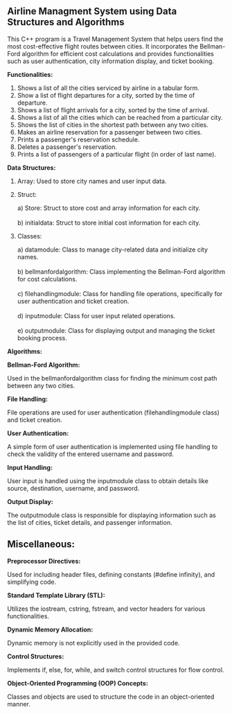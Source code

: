 <h2><b>Airline Managment System using Data Structures and Algorithms</b></h2>


This C++ program is a Travel Management System that helps users find the most cost-effective flight routes between cities. It incorporates the Bellman-Ford algorithm for efficient cost calculations and provides functionalities such as user authentication, city information display, and ticket booking.

<b>Functionalities: </b>

1. Shows a list of all the cities serviced by airline in a tabular form.
2. Show a list of flight departures for a city, sorted by the time of departure.
3. Shows a list of flight arrivals for a city, sorted by the time of arrival.
4. Shows a list of all the cities which can be reached from a particular city.
5. Shows the list of cities in the shortest path between any two cities.
6. Makes an airline reservation for a passenger between two cities.
7. Prints a passenger's reservation schedule.
8. Deletes a passenger's reservation.
9. Prints a list of passengers of a particular flight (in order of last name).

<b>Data Structures:</b> 
1) Array: Used to store city names and user input data.


2) Struct:

     a) Store: Struct to store cost and array information for each city. <br></br>
     b) initialdata: Struct to store initial cost information for each city.

3) Classes:

     a) datamodule: Class to manage city-related data and initialize city names.<br></br>
     b) bellmanfordalgorithm: Class implementing the Bellman-Ford algorithm for cost calculations.<br></br>
     c) filehandlingmodule: Class for handling file operations, specifically for user authentication and ticket creation.<br></br>
     d) inputmodule: Class for user input related operations.<br></br>
     e) outputmodule: Class for displaying output and managing the ticket booking process.

<b>Algorithms: </b>

<b>Bellman-Ford Algorithm:</b>

Used in the bellmanfordalgorithm class for finding the minimum cost path between any two cities.

<b>File Handling:</b>

File operations are used for user authentication (filehandlingmodule class) and ticket creation.

<b>User Authentication:</b>

A simple form of user authentication is implemented using file handling to check the validity of the entered username and password.

<b>Input Handling:</b>

User input is handled using the inputmodule class to obtain details like source, destination, username, and password.

<b>Output Display:</b>

The outputmodule class is responsible for displaying information such as the list of cities, ticket details, and passenger information.

<h2><b>Miscellaneous:</b></h2>

<b>Preprocessor Directives:</b>

Used for including header files, defining constants (#define infinity), and simplifying code.

<b>Standard Template Library (STL):</b>

Utilizes the iostream, cstring, fstream, and vector headers for various functionalities.

<b>Dynamic Memory Allocation:</b>

Dynamic memory is not explicitly used in the provided code.

<b>Control Structures:</b>

Implements if, else, for, while, and switch control structures for flow control.

<b>Object-Oriented Programming (OOP) Concepts:</b>

Classes and objects are used to structure the code in an object-oriented manner.
